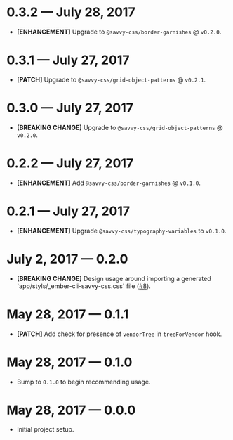 # 0.3.2 &mdash; July 28, 2017

- **[ENHANCEMENT]** Upgrade to `@savvy-css/border-garnishes` @ `v0.2.0`.


# 0.3.1 &mdash; July 27, 2017

- **[PATCH]** Upgrade to `@savvy-css/grid-object-patterns` @ `v0.2.1`.


# 0.3.0 &mdash; July 27, 2017

- **[BREAKING CHANGE]** Upgrade to `@savvy-css/grid-object-patterns` @ `v0.2.0`.


# 0.2.2 &mdash; July 27, 2017

- **[ENHANCEMENT]** Add `@savvy-css/border-garnishes` @ `v0.1.0`.


# 0.2.1 &mdash; July 27, 2017

- **[ENHANCEMENT]** Upgrade `@savvy-css/typography-variables` to `v0.1.0`.


# July 2, 2017 &mdash; 0.2.0

- **[BREAKING CHANGE]** Design usage around importing a generated
`app/styls/_ember-cli-savvy-css.css' file ([#8](https://github.com/savvy-css/ember-savvy-css/pull/8)).


# May 28, 2017 &mdash; 0.1.1

- **[PATCH]** Add check for presence of `vendorTree` in `treeForVendor` hook.


# May 28, 2017 &mdash; 0.1.0

- Bump to `0.1.0` to begin recommending usage.


# May 28, 2017 &mdash; 0.0.0

- Initial project setup.
